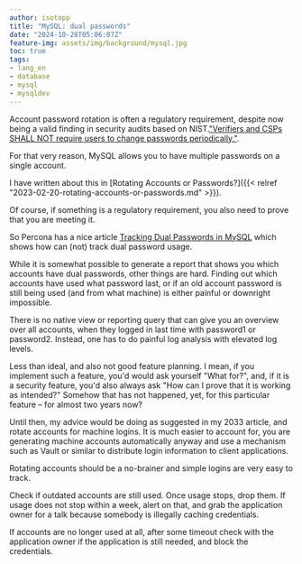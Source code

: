 ```yaml
---
author: isotopp
title: "MySQL: dual passwords"
date: "2024-10-28T05:06:07Z"
feature-img: assets/img/background/mysql.jpg
toc: true
tags:
- lang_en
- database
- mysql
- mysqldev
---
```


Account password rotation is often a regulatory requirement, despite now being a valid finding in security audits based on NIST.["Verifiers and CSPs SHALL NOT require users to change passwords periodically."](https://pages.nist.gov/800-63-4/sp800-63b/authenticators/#passwordver).

For that very reason, MySQL allows you to have multiple passwords on a single account.

I have written about this in
[Rotating Accounts or Passwords?]({{< relref "2023-02-20-rotating-accounts-or-passwords.md" >}}).

Of course, if something is a regulatory requirement, you also need to prove that you are meeting it.

So Percona has a nice article 
[Tracking Dual Passwords in MySQL](https://www.percona.com/blog/tracking-dual-passwords-in-mysql/)
which shows how can (not) track dual password usage.

While it is somewhat possible to generate a report that shows you which accounts have dual passwords,
other things are hard.
Finding out which accounts have used what password last, or 
if an old account password is still being used (and from what machine) is either painful or downright impossible.

There is no native view or reporting query that can give you an overview over all accounts, 
when they logged in last time with password1 or password2.
Instead, one has to do painful log analysis with elevated log levels.

Less than ideal, and also not good feature planning.
I mean, if you implement such a feature, you'd would ask yourself "What for?", and,
if it is a security feature, you'd also always ask "How can I prove that it is working as intended?"
Somehow that has not happened, yet, for this particular feature – for almost two years now?

Until then, my advice would be doing as suggested in my 2033 article, and rotate accounts for machine logins.
It is much easier to account for,
you are generating machine accounts automatically anyway and
use a mechanism such as Vault or similar to distribute login information to client applications.

Rotating accounts should be a no-brainer and simple logins are very easy to track.

Check if outdated accounts are still used.
Once usage stops, drop them.
If usage does not stop within a week, alert on that, 
and grab the application owner for a talk because somebody is illegally caching credentials.

If accounts are no longer used at all, 
after some timeout check with the application owner if the application is still needed,
and block the credentials.
